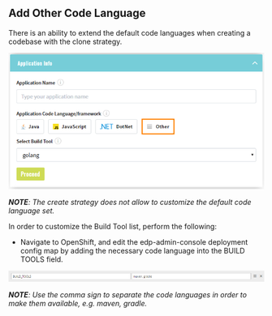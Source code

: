 ## Add Other Code Language

There is an ability to extend the default code languages when creating a codebase with the clone strategy.  

![other-language](../readme-resource/ac_other_language.png "other-language")

_**NOTE**: The create strategy does not allow to customize the default code language set._
 
In order to customize the Build Tool list, perform the following:
* Navigate to OpenShift, and edit the edp-admin-console deployment config map by adding the necessary code language into the BUILD TOOLS field. 

![build-tools](../readme-resource/other_build_tool.png "build-tools")

_**NOTE**: Use the comma sign to separate the code languages in order to make them available, e.g. maven, gradle._